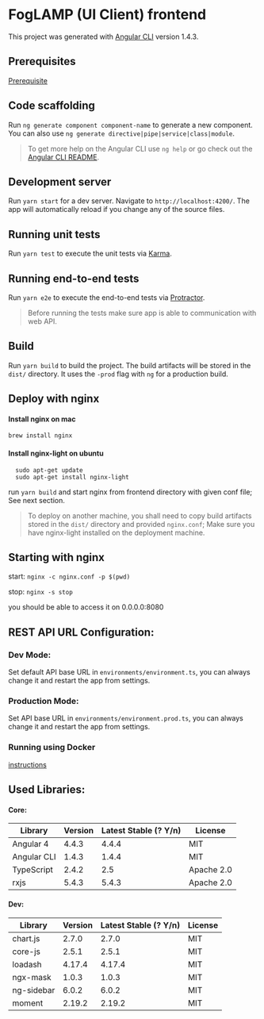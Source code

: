 # FogLAMP (UI Client) frontend

This project was generated with [Angular CLI](https://github.com/angular/angular-cli) version 1.4.3.

## Prerequisites

 [Prerequisite](prerequisite.md)

## Code scaffolding

Run `ng generate component component-name` to generate a new component. You can also use `ng generate directive|pipe|service|class|module`.


> To get more help on the Angular CLI use `ng help` or go check out the [Angular CLI README](https://github.com/angular/angular-cli/blob/master/README.md).

## Development server
Run `yarn start` for a dev server. Navigate to `http://localhost:4200/`. The app will automatically reload if you change any of the source files.

## Running unit tests
Run `yarn test` to execute the unit tests via [Karma](https://karma-runner.github.io).

## Running end-to-end tests
Run `yarn e2e` to execute the end-to-end tests via [Protractor](http://www.protractortest.org/).

> Before running the tests make sure app is able to communication with web API.

## Build
Run `yarn build` to build the project. The build artifacts will be stored in the `dist/` directory. It uses the `-prod` flag with `ng` for a production build.

## Deploy with nginx

#### Install nginx on mac 
```
brew install nginx 
```

#### Install nginx-light on ubuntu
```
  sudo apt-get update
  sudo apt-get install nginx-light
```

run `yarn build` and start nginx from frontend directory with given conf file; See next section. 

> To deploy on another machine, you shall need to copy build artifacts stored in the `dist/` directory and provided `nginx.conf`; Make sure you have nginx-light installed on the deployment machine.

## Starting with nginx
start: `nginx -c nginx.conf -p $(pwd)`

stop: `nginx -s stop`

you should be able to access it on 0.0.0.0:8080

## REST API URL Configuration:

### Dev Mode:
Set default API base URL in `environments/environment.ts`, you can always change it and restart the app from settings. 

### Production Mode:
Set API base URL in `environments/environment.prod.ts`, you can always change it and restart the app from settings. 

### Running using Docker 
  [instructions](docker-readme.md)

## Used Libraries:

#### Core:
 Library      |   Version     | Latest Stable (? Y/n) | License
------------- | ------------- | --------------------  | ------------
 Angular 4    | 4.4.3         |        4.4.4          | MIT 
 Angular CLI  | 1.4.3         |        1.4.4          | MIT 
 TypeScript   | 2.4.2         |        2.5            | Apache 2.0
 rxjs         | 5.4.3         |        5.4.3          | Apache 2.0

#### Dev:
 Library      |   Version     | Latest Stable (? Y/n) | License
------------- | ------------- | --------------------  | ------------
chart.js      |  2.7.0        |        2.7.0          | MIT 
core-js       |  2.5.1        |        2.5.1          | MIT 
loadash       |  4.17.4       |        4.17.4         | MIT
ngx-mask      |  1.0.3        |        1.0.3          | MIT 
ng-sidebar    |  6.0.2        |        6.0.2          | MIT 
moment        |  2.19.2       |        2.19.2         | MIT
